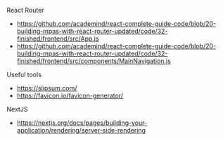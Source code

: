 React Router

- https://github.com/academind/react-complete-guide-code/blob/20-building-mpas-with-react-router-updated/code/32-finished/frontend/src/App.js
- https://github.com/academind/react-complete-guide-code/blob/20-building-mpas-with-react-router-updated/code/32-finished/frontend/src/components/MainNavigation.js

Useful tools

- https://slipsum.com/
- https://favicon.io/favicon-generator/

NextJS

- https://nextjs.org/docs/pages/building-your-application/rendering/server-side-rendering
